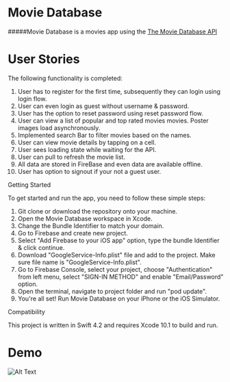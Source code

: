 # Movie Database

#####Movie Database is a movies app using the [The Movie Database API](https://developers.themoviedb.org)

# User Stories

The following functionality is completed:

1. User has to register for the first time, subsequently they can login using login flow.
2. User can even login as guest without username & password.
3. User has the option to reset password using reset password flow.
4. User can view a list of popular and top rated movies movies. Poster images load asynchronously.
5. Implemented search Bar to filter movies based on the names.
5. User can view movie details by tapping on a cell.
6. User sees loading state while waiting for the API.
7. User can pull to refresh the movie list.
8. All data are stored in FireBase and even data are available offline.
9. User has option to signout if your not a guest user.

Getting Started

To get started and run the app, you need to follow these simple steps:

1. Git clone or download the repository onto your machine.
2. Open the Movie Database workspace in Xcode.
3. Change the Bundle Identifier to match your domain.
4. Go to Firebase and create new project.
5. Select "Add Firebase to your iOS app" option, type the bundle Identifier & click continue.
6. Download "GoogleService-Info.plist" file and add to the project. Make sure file name is "GoogleService-Info.plist".
7. Go to Firebase Console, select your project, choose "Authentication" from left menu, select "SIGN-IN METHOD" and enable "Email/Password" option.
8. Open the terminal, navigate to project folder and run "pod update".
9. You're all set! Run Movie Database on your iPhone or the iOS Simulator.

Compatibility

This project is written in Swift 4.2 and requires Xcode 10.1 to build and run.

# Demo

![Alt Text](https://drive.google.com/file/d/1LkBt-ec3n3VwM_B48PIRUtk4rpns8Ph3/view?usp=sharing)
